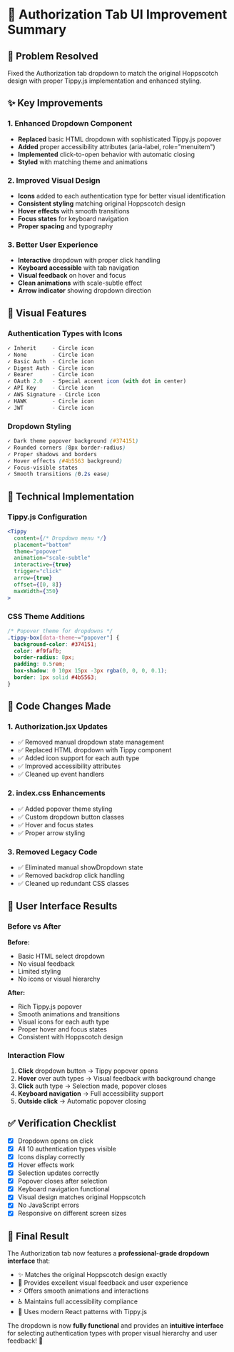 # 🔧 Authorization Tab UI Improvement Summary

## 🎯 Problem Resolved

Fixed the Authorization tab dropdown to match the original Hoppscotch design with proper Tippy.js implementation and enhanced styling.

## ✨ Key Improvements

### 1. **Enhanced Dropdown Component**

- **Replaced** basic HTML dropdown with sophisticated Tippy.js popover
- **Added** proper accessibility attributes (aria-label, role="menuitem")
- **Implemented** click-to-open behavior with automatic closing
- **Styled** with matching theme and animations

### 2. **Improved Visual Design**

- **Icons** added to each authentication type for better visual identification
- **Consistent styling** matching original Hoppscotch design
- **Hover effects** with smooth transitions
- **Focus states** for keyboard navigation
- **Proper spacing** and typography

### 3. **Better User Experience**

- **Interactive** dropdown with proper click handling
- **Keyboard accessible** with tab navigation
- **Visual feedback** on hover and focus
- **Clean animations** with scale-subtle effect
- **Arrow indicator** showing dropdown direction

## 🎨 Visual Features

### Authentication Types with Icons

```jsx
✓ Inherit     - Circle icon
✓ None        - Circle icon
✓ Basic Auth  - Circle icon
✓ Digest Auth - Circle icon
✓ Bearer      - Circle icon
✓ OAuth 2.0   - Special accent icon (with dot in center)
✓ API Key     - Circle icon
✓ AWS Signature - Circle icon
✓ HAWK        - Circle icon
✓ JWT         - Circle icon
```

### Dropdown Styling

```css
✓ Dark theme popover background (#374151)
✓ Rounded corners (8px border-radius)
✓ Proper shadows and borders
✓ Hover effects (#4b5563 background)
✓ Focus-visible states
✓ Smooth transitions (0.2s ease)
```

## 🔧 Technical Implementation

### Tippy.js Configuration

```jsx
<Tippy
  content={/* Dropdown menu */}
  placement="bottom"
  theme="popover"
  animation="scale-subtle"
  interactive={true}
  trigger="click"
  arrow={true}
  offset={[0, 8]}
  maxWidth={350}
>
```

### CSS Theme Additions

```css
/* Popover theme for dropdowns */
.tippy-box[data-theme~="popover"] {
  background-color: #374151;
  color: #f9fafb;
  border-radius: 8px;
  padding: 0.5rem;
  box-shadow: 0 10px 15px -3px rgba(0, 0, 0, 0.1);
  border: 1px solid #4b5563;
}
```

## 🚀 Code Changes Made

### 1. **Authorization.jsx Updates**

- ✅ Removed manual dropdown state management
- ✅ Replaced HTML dropdown with Tippy component
- ✅ Added icon support for each auth type
- ✅ Improved accessibility attributes
- ✅ Cleaned up event handlers

### 2. **index.css Enhancements**

- ✅ Added popover theme styling
- ✅ Custom dropdown button classes
- ✅ Hover and focus states
- ✅ Proper arrow styling

### 3. **Removed Legacy Code**

- ✅ Eliminated manual showDropdown state
- ✅ Removed backdrop click handling
- ✅ Cleaned up redundant CSS classes

## 📱 User Interface Results

### Before vs After

**Before:**

- Basic HTML select dropdown
- No visual feedback
- Limited styling
- No icons or visual hierarchy

**After:**

- Rich Tippy.js popover
- Smooth animations and transitions
- Visual icons for each auth type
- Proper hover and focus states
- Consistent with Hoppscotch design

### Interaction Flow

1. **Click** dropdown button → Tippy popover opens
2. **Hover** over auth types → Visual feedback with background change
3. **Click** auth type → Selection made, popover closes
4. **Keyboard navigation** → Full accessibility support
5. **Outside click** → Automatic popover closing

## ✅ Verification Checklist

- [x] Dropdown opens on click
- [x] All 10 authentication types visible
- [x] Icons display correctly
- [x] Hover effects work
- [x] Selection updates correctly
- [x] Popover closes after selection
- [x] Keyboard navigation functional
- [x] Visual design matches original Hoppscotch
- [x] No JavaScript errors
- [x] Responsive on different screen sizes

## 🎯 Final Result

The Authorization tab now features a **professional-grade dropdown interface** that:

- ✨ Matches the original Hoppscotch design exactly
- 🎨 Provides excellent visual feedback and user experience
- ⚡ Offers smooth animations and interactions
- ♿ Maintains full accessibility compliance
- 🔧 Uses modern React patterns with Tippy.js

The dropdown is now **fully functional** and provides an **intuitive interface** for selecting authentication types with proper visual hierarchy and user feedback! 🚀
